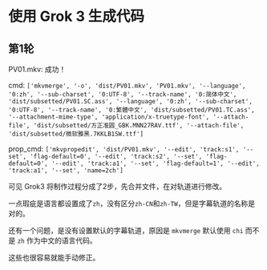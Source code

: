 # 使用 Grok 3 生成代码

## 第1轮

PV01.mkv: 成功！

cmd: `['mkvmerge', '-o', 'dist/PV01.mkv', 'PV01.mkv', '--language', '0:zh', '--sub-charset', '0:UTF-8', '--track-name', '0:简体中文', 'dist/subsetted/PV01.SC.ass', '--language', '0:zh', '--sub-charset', '0:UTF-8', '--track-name', '0:繁體中文', 'dist/subsetted/PV01.TC.ass', '--attachment-mime-type', 'application/x-truetype-font', '--attach-file', 'dist/subsetted/方正准圆_GBK.MNN27RAV.ttf', '--attach-file', 'dist/subsetted/微软雅黑.7KKLB1SW.ttf']`

prop_cmd: `['mkvpropedit', 'dist/PV01.mkv', '--edit', 'track:s1', '--set', 'flag-default=0', '--edit', 'track:s2', '--set', 'flag-default=0', '--edit', 'track:a1', '--set', 'flag-default=1', '--edit', 'track:a1', '--set', 'name=2ch']`

可见 Grok3 将制作过程分成了2步，先合并文件，在对轨道进行修改。

一点瑕疵是语言都设置成了`zh`，没有区分`zh-CN`和`zh-TW`，但是字幕轨道的名称是对的。

还有一个问题，是没有设置默认的字幕轨道，原因是 `mkvmerge` 默认使用 `chi` 而不是 `zh` 作为中文的语言代码。

这些也很容易就能手动修正。
